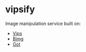 # vipsify
Image manipulation service built on:
- [Vips](https://github.com/libvips/libvips)
- [Bimg](https://github.com/h2non/bimg)
- [Got](https://github.com/melbahja/got)
